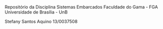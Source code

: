 Repositório da Disciplina Sistemas Embarcados 
Faculdade do Gama - FGA
Universidade de Brasília - UnB

Stefany Santos Aquino 13/0037508
